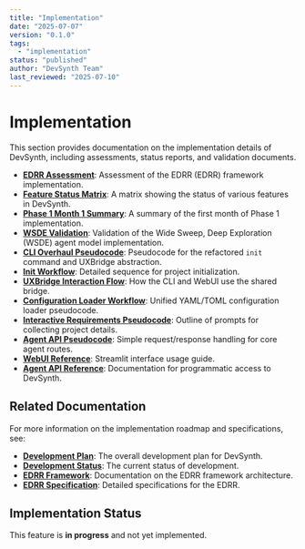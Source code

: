 ```yaml
---
title: "Implementation"
date: "2025-07-07"
version: "0.1.0"
tags:
  - "implementation"
status: "published"
author: "DevSynth Team"
last_reviewed: "2025-07-10"
---
```


# Implementation

This section provides documentation on the implementation details of DevSynth, including assessments, status reports, and validation documents.

- **[EDRR Assessment](edrr_assessment.md)**: Assessment of the EDRR (EDRR) framework implementation.
- **[Feature Status Matrix](feature_status_matrix.md)**: A matrix showing the status of various features in DevSynth.
- **[Phase 1 Month 1 Summary](phase1_month1_summary.md)**: A summary of the first month of Phase 1 implementation.
- **[WSDE Validation](wsde_validation.md)**: Validation of the Wide Sweep, Deep Exploration (WSDE) agent model implementation.
- **[CLI Overhaul Pseudocode](../specifications/cli_overhaul_pseudocode.md)**: Pseudocode for the refactored `init` command and UXBridge abstraction.
- **[Init Workflow](../architecture/init_workflow.md)**: Detailed sequence for project initialization.
- **[UXBridge Interaction Flow](uxbridge_interaction_pseudocode.md)**: How the CLI and WebUI use the shared bridge.
- **[Configuration Loader Workflow](config_loader_workflow.md)**: Unified YAML/TOML configuration loader pseudocode.
- **[Interactive Requirements Pseudocode](interactive_requirements_pseudocode.md)**: Outline of prompts for collecting project details.
- **[Agent API Pseudocode](agent_api_pseudocode.md)**: Simple request/response handling for core agent routes.
- **[WebUI Reference](../user_guides/webui_reference.md)**: Streamlit interface usage guide.
- **[Agent API Reference](../user_guides/api_reference.md)**: Documentation for programmatic access to DevSynth.

## Related Documentation

For more information on the implementation roadmap and specifications, see:

- **[Development Plan](../roadmap/development_plan.md)**: The overall development plan for DevSynth.
- **[Development Status](../roadmap/development_status.md)**: The current status of development.
- **[EDRR Framework](../architecture/edrr_framework.md)**: Documentation on the EDRR framework architecture.
- **[EDRR Specification](../specifications/edrr_cycle_specification.md)**: Detailed specifications for the EDRR.
## Implementation Status

This feature is **in progress** and not yet implemented.
